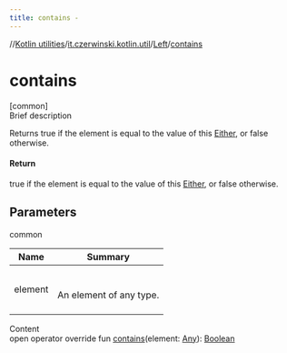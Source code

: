 ```yaml
---
title: contains -
---
```

//[Kotlin utilities](../../index.html)/[it.czerwinski.kotlin.util](../index.html)/[Left](index.html)/[contains](contains.html)



# contains  
[common]  
Brief description  


Returns true if the element is equal to the value of this [Either](../-either/index.html), or false otherwise.



#### Return  


true if the element is equal to the value of this [Either](../-either/index.html), or false otherwise.



## Parameters  
  
common  
  
|  Name|  Summary| 
|---|---|
| element| <br><br>An element of any type.<br><br>
  
  
Content  
open operator override fun [contains](contains.html)(element: [Any](https://kotlinlang.org/api/latest/jvm/stdlib/kotlin/-any/index.html)): [Boolean](https://kotlinlang.org/api/latest/jvm/stdlib/kotlin/-boolean/index.html)  



